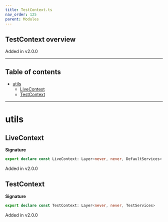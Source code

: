 ```yaml
---
title: TestContext.ts
nav_order: 125
parent: Modules
---
```


## TestContext overview

Added in v2.0.0

---

<h2 class="text-delta">Table of contents</h2>

- [utils](#utils)
  - [LiveContext](#livecontext)
  - [TestContext](#testcontext)

---

# utils

## LiveContext

**Signature**

```ts
export declare const LiveContext: Layer<never, never, DefaultServices>
```

Added in v2.0.0

## TestContext

**Signature**

```ts
export declare const TestContext: Layer<never, never, TestServices>
```

Added in v2.0.0
